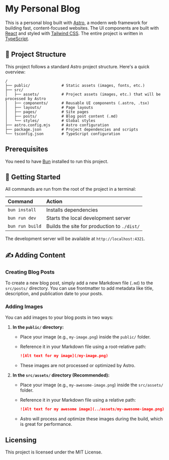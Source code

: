 # My Personal Blog

This is a personal blog built with [Astro](https://astro.build/), a modern web framework for building fast, content-focused websites. The UI components are built with [React](https://react.dev/) and styled with [Tailwind CSS](https://tailwindcss.com/). The entire project is written in [TypeScript](https://www.typescriptlang.org/).

## 🚀 Project Structure

This project follows a standard Astro project structure. Here's a quick overview:

```
/
├── public/              # Static assets (images, fonts, etc.)
├── src/
│   ├── assets/          # Project assets (images, etc.) that will be processed by Astro
│   ├── components/      # Reusable UI components (.astro, .tsx)
│   ├── layouts/         # Page layouts
│   ├── pages/           # Site pages
│   ├── posts/           # Blog post content (.md)
│   └── styles/          # Global styles
├── astro.config.mjs     # Astro configuration
├── package.json         # Project dependencies and scripts
└── tsconfig.json        # TypeScript configuration
```

## Prerequisites

You need to have [Bun](https://bun.sh/) installed to run this project.

## 🧞 Getting Started

All commands are run from the root of the project in a terminal:

| Command         | Action                                      |
| :-------------- | :------------------------------------------ |
| `bun install`   | Installs dependencies                       |
| `bun run dev`   | Starts the local development server         |
| `bun run build` | Builds the site for production to `./dist/` |

The development server will be available at `http://localhost:4321`.

## ✍️ Adding Content

### Creating Blog Posts

To create a new blog post, simply add a new Markdown file (`.md`) to the `src/posts/` directory. You can use frontmatter to add metadata like title, description, and publication date to your posts.

### Adding Images

You can add images to your blog posts in two ways:

1. **In the `public/` directory:**

    - Place your image (e.g., `my-image.png`) inside the `public/` folder.
    - Reference it in your Markdown file using a root-relative path:

      ```markdown
      ![Alt text for my image](/my-image.png)
      ```

    - These images are not processed or optimized by Astro.

2. **In the `src/assets/` directory (Recommended):**
    - Place your image (e.g., `my-awesome-image.png`) inside the `src/assets/` folder.
    - Reference it in your Markdown file using a relative path:

      ```markdown
      ![Alt text for my awesome image](../assets/my-awesome-image.png)
      ```

    - Astro will process and optimize these images during the build, which is great for performance.

## Licensing

This project is licensed under the MIT License.

